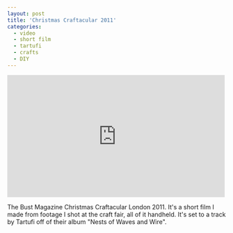 ```yaml
---
layout: post
title: 'Christmas Craftacular 2011'
categories:
  - video
  - short film
  - tartufi
  - crafts
  - DIY
---
```


<iframe src="http://player.vimeo.com/video/33550616" width="500" height="281" frameborder="0" webkitAllowFullScreen mozallowfullscreen allowFullScreen></iframe>

The Bust Magazine Christmas Craftacular London 2011. It's a short film I made
from footage I shot at the craft fair, all of it handheld. It's set to a track
by Tartufi off of their album "Nests of Waves and Wire".
